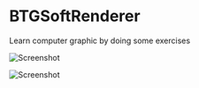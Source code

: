 # BTGSoftRenderer
Learn computer graphic by doing some exercises

![Screenshot](https://nj02all01.baidupcs.com/file/81abb4360559ee6ff854c9bd1d94e228?bkt=p3-140081abb4360559ee6ff854c9bd1d94e228d97545cf000000002987&fid=956559203-250528-231794580725055&time=1500025806&sign=FDTAXGERLBHS-DCb740ccc5511e5e8fedcff06b081203-zUAHNZvuBXHH83gpTOHA%2FwbW9g4%3D&to=69&size=10631&sta_dx=10631&sta_cs=0&sta_ft=png&sta_ct=0&sta_mt=0&fm2=MH,Guangzhou,Netizen-anywhere,,guangdong,ct&newver=1&newfm=1&secfm=1&flow_ver=3&pkey=140081abb4360559ee6ff854c9bd1d94e228d97545cf000000002987&sl=76480590&expires=8h&rt=sh&r=284968715&mlogid=4516642936906719905&vuk=282335&vbdid=3406755731&fin=SoftRender_1.png&fn=SoftRender_1.png&rtype=1&iv=0&dp-logid=4516642936906719905&dp-callid=0.1.1&hps=1&csl=80&csign=ZMLyV6T0L9zkkwFfMOo%2F4sxc4LA%3D&so=0&ut=6&uter=4&serv=0&by=themis)

![Screenshot](https://nj02all01.baidupcs.com/file/b1c2b4d15123cfc5ebfb0bf35ed782e2?bkt=p3-1400b1c2b4d15123cfc5ebfb0bf35ed782e24d32dc3200000000a0f7&fid=956559203-250528-337803652371919&time=1500025921&sign=FDTAXGERLBHS-DCb740ccc5511e5e8fedcff06b081203-NLlG5S%2FjY8Z%2BqU%2FHYSXaHoNHrqA%3D&to=69&size=41207&sta_dx=41207&sta_cs=0&sta_ft=png&sta_ct=0&sta_mt=0&fm2=MH,Guangzhou,Netizen-anywhere,,guangdong,ct&newver=1&newfm=1&secfm=1&flow_ver=3&pkey=1400b1c2b4d15123cfc5ebfb0bf35ed782e24d32dc3200000000a0f7&sl=76480590&expires=8h&rt=sh&r=972320793&mlogid=4516673921823031155&vuk=282335&vbdid=3406755731&fin=SoftRender_2.png&fn=SoftRender_2.png&rtype=1&iv=0&dp-logid=4516673921823031155&dp-callid=0.1.1&hps=1&csl=80&csign=ZMLyV6T0L9zkkwFfMOo%2F4sxc4LA%3D&so=0&ut=6&uter=4&serv=0&by=themis)

